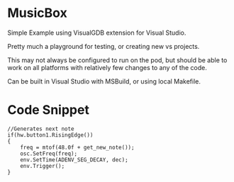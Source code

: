 # MusicBox

Simple Example using VisualGDB extension for Visual Studio.

Pretty much a playground for testing, or creating new vs projects.

This may not always be configured to run on the pod, but should be able to work on all platforms with relatively few changes to any of the code.

Can be built in Visual Studio with MSBuild, or using local Makefile.

# Code Snippet

    //Generates next note
    if(hw.button1.RisingEdge())
    {
        freq = mtof(48.0f + get_new_note());
        osc.SetFreq(freq);
        env.SetTime(ADENV_SEG_DECAY, dec);
        env.Trigger();
    }
